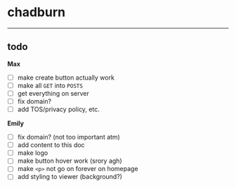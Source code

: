 # chadburn




---

## todo

**Max**
- [ ] make create button actually work
- [ ] make all `GET` into `POSTS`
- [ ] get everything on server
- [ ] fix domain?
- [ ] add TOS/privacy policy, etc.

**Emily**
- [ ] fix domain? (not too important atm)
- [ ] add content to this doc
- [ ] make logo
- [ ] make button hover work (srory agh)
- [ ] make `<p>`  not go on forever on homepage
- [ ] add styling to viewer (background?)